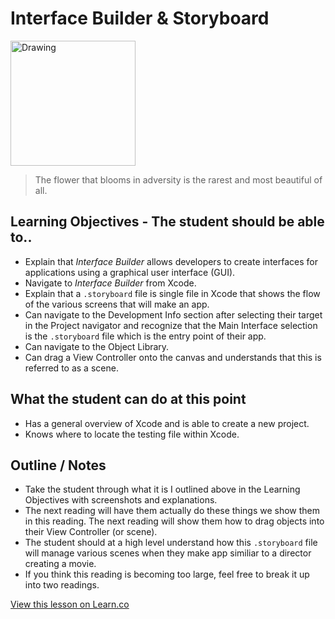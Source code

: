 # Interface Builder & Storyboard

<img src="http://www.lyricsmode.com/i/bpictures/18096.jpg" alt="Drawing" style="width: 200px;"/>  

> The flower that blooms in adversity is the rarest and most beautiful of all.  
  

## Learning Objectives - The student should be able to..

* Explain that *Interface Builder* allows developers to create interfaces for applications using a graphical user interface (GUI). 
* Navigate to *Interface Builder* from Xcode.
* Explain that a `.storyboard` file is single file in Xcode that shows the flow of the various screens that will make an app. 
* Can navigate to the Development Info section after selecting their target in the Project navigator and recognize that the Main Interface selection is the `.storyboard` file which is the entry point of their app. 
* Can navigate to the Object Library.
* Can drag a View Controller onto the canvas and understands that this is referred to as a scene.


## What the student can do at this point 

* Has a general overview of Xcode and is able to create a new project.
* Knows where to locate the testing file within Xcode.

## Outline / Notes

*  Take the student through what it is I outlined above in the Learning Objectives with screenshots and explanations.
* The next reading will have them actually do these things we show them in this reading. The next reading will show them how to drag objects into their View Controller (or scene).
* The student should at a high level understand how this `.storyboard` file will manage various scenes when they make app similiar to a director creating a movie.
* If you think this reading is becoming too large, feel free to break it up into two readings.

<a href='https://learn.co/lessons/InterfaceBuilder' data-visibility='hidden'>View this lesson on Learn.co</a>
